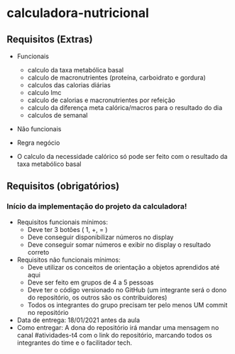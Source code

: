 # calculadora-nutricional

## Requisitos (Extras)
- Funcionais
  - calculo da taxa metabólica basal
  - calculo de macronutrientes (proteína, carboidrato e gordura)
  - calculos das calorias diárias
  - calculo Imc
  - calculo de calorias e macronutrientes por refeição
  - calculo da diferença meta calórica/macros para o resultado do dia
  - calculos de semanal
 - Não funcionais
 
 - Regra negócio
  - O calculo da necessidade calórico só pode ser feito com o resultado da taxa metabólico basal


## Requisitos (obrigatórios)

### Início da implementação do projeto da calculadora!
- Requisitos funcionais mínimos:
    - Deve ter 3 botões ( 1, +, = )
    - Deve conseguir disponibilizar números no display
    - Deve conseguir somar números e exibir no display o resultado correto
- Requisitos não funcionais mínimos:
    - Deve utilizar os conceitos de orientação a objetos aprendidos até aqui
    - Deve ser feito em grupos de 4 a 5 pessoas
    - Deve ter o código versionado no GitHub (um integrante será o dono do repositório, os
outros são os contribuidores)
    - Todos os integrantes do grupo precisam ter pelo menos UM commit no repositório
- Data de entrega: 18/01/2021 antes da aula
- Como entregar: A dona do repositório irá mandar uma mensagem no canal #atividades-t4
com o link do repositório, marcando todos os integrantes do time e o facilitador tech.
